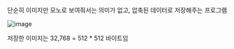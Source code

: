 단순히 이미지만 모노로 보여줘서는 의미가 없고, 압축된 데이터로 저장해주는 프로그램

![image](https://github.com/user-attachments/assets/f1664880-ce60-4415-b183-651ae3d1ebe9)

저장한 이미지는 32,768 = 512 * 512 바이트임
